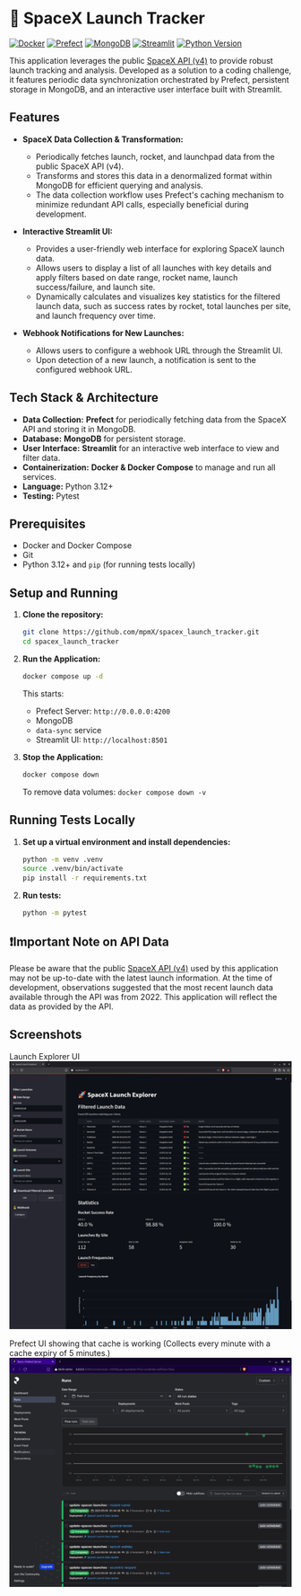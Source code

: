 # 🚀 SpaceX Launch Tracker
[![Docker](https://img.shields.io/badge/docker-%230db7ed.svg?style=for-the-badge&logo=docker&logoColor=white)](https://www.docker.com/)
[![Prefect](https://img.shields.io/badge/Prefect-%230052FF.svg?style=for-the-badge&logo=Prefect&logoColor=white)](https://www.prefect.io/)
[![MongoDB](https://img.shields.io/badge/MongoDB-%234ea94b.svg?style=for-the-badge&logo=mongodb&logoColor=white)](https://www.mongodb.com/)
[![Streamlit](https://img.shields.io/badge/Streamlit-%23FF4B4B.svg?style=for-the-badge&logo=Streamlit&logoColor=white)](https://streamlit.io/)
[![Python Version](https://img.shields.io/badge/python-3.12-blue.svg)](https://www.python.org/downloads/)

This application leverages the public [SpaceX API (v4)](https://github.com/r-spacex/SpaceX-API/blob/master/docs/README.md) to provide robust launch tracking and analysis. Developed as a solution to a coding challenge, it features periodic data synchronization orchestrated by Prefect, persistent storage in MongoDB, and an interactive user interface built with Streamlit.

## Features

*   **SpaceX Data Collection & Transformation:**
    *   Periodically fetches launch, rocket, and launchpad data from the public SpaceX API (v4).
    *   Transforms and stores this data in a denormalized format within MongoDB for efficient querying and analysis.
    *   The data collection workflow uses Prefect's caching mechanism to minimize redundant API calls, especially beneficial during development.

*   **Interactive Streamlit UI:**
    *   Provides a user-friendly web interface for exploring SpaceX launch data.
    *   Allows users to display a list of all launches with key details and apply filters based on date range, rocket name, launch success/failure, and launch site.
    *   Dynamically calculates and visualizes key statistics for the filtered launch data, such as success rates by rocket, total launches per site, and launch frequency over time.

*   **Webhook Notifications for New Launches:**
    *   Allows users to configure a webhook URL through the Streamlit UI.
    *   Upon detection of a new launch, a notification is sent to the configured webhook URL.

## Tech Stack & Architecture

*   **Data Collection:** **Prefect** for periodically fetching data from the SpaceX API and storing it in MongoDB.
*   **Database:** **MongoDB** for persistent storage.
*   **User Interface:** **Streamlit** for an interactive web interface to view and filter data.
*   **Containerization:** **Docker & Docker Compose** to manage and run all services.
*   **Language:** Python 3.12+
*   **Testing:** Pytest

## Prerequisites

*   Docker and Docker Compose
*   Git
*   Python 3.12+ and `pip` (for running tests locally)

## Setup and Running

1.  **Clone the repository:**
    ```bash
    git clone https://github.com/mpmX/spacex_launch_tracker.git
    cd spacex_launch_tracker
    ```

2.  **Run the Application:**
    ```bash
    docker compose up -d
    ```
    This starts:
    *   Prefect Server: `http://0.0.0.0:4200`
    *   MongoDB
    *   `data-sync` service
    *   Streamlit UI: `http://localhost:8501`


3.  **Stop the Application:**
    ```bash
    docker compose down
    ```
    To remove data volumes: `docker compose down -v`

## Running Tests Locally

1.  **Set up a virtual environment and install dependencies:**
    ```bash
    python -m venv .venv
    source .venv/bin/activate
    pip install -r requirements.txt
    ```

2.  **Run tests:**
    ```bash
    python -m pytest
    ```

## ❗Important Note on API Data

Please be aware that the public [SpaceX API (v4)](https://github.com/r-spacex/SpaceX-API/blob/master/docs/README.md) used by this application may not be up-to-date with the latest launch information. At the time of development, observations suggested that the most recent launch data available through the API was from 2022. This application will reflect the data as provided by the API.

## Screenshots
Launch Explorer UI
![Launch Explorer](images/streamlit_ui.png "Launch Explorer")

Prefect UI showing that cache is working (Collects every minute with a cache expiry of 5 minutes.)
![Prefect UI](images/prefect_ui.png "Prefect UI showing that cache is working")
